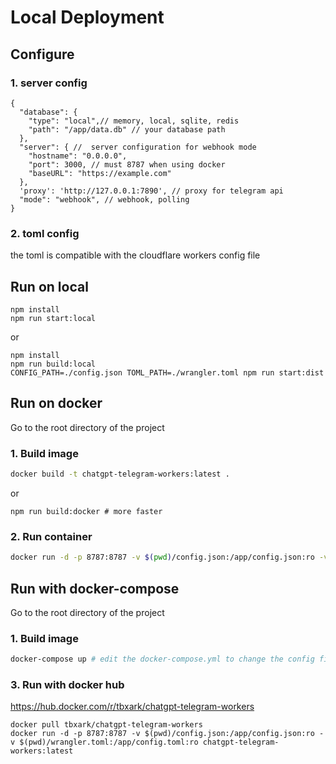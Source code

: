 # Local Deployment

## Configure

### 1. server config

```json5
{
  "database": {
    "type": "local",// memory, local, sqlite, redis
    "path": "/app/data.db" // your database path
  },
  "server": { //  server configuration for webhook mode
    "hostname": "0.0.0.0",
    "port": 3000, // must 8787 when using docker
    "baseURL": "https://example.com"
  },
  'proxy': 'http://127.0.0.1:7890', // proxy for telegram api
  "mode": "webhook", // webhook, polling
}
```

### 2. toml config
the toml is compatible with the cloudflare workers config file


## Run on local

```shell
npm install
npm run start:local
```
or

```shell
npm install
npm run build:local
CONFIG_PATH=./config.json TOML_PATH=./wrangler.toml npm run start:dist
```


## Run on docker

Go to the root directory of the project

### 1. Build image

```bash
docker build -t chatgpt-telegram-workers:latest .
```

or

```shell
npm run build:docker # more faster
```

### 2. Run container

```bash
docker run -d -p 8787:8787 -v $(pwd)/config.json:/app/config.json:ro -v $(pwd)/wrangler.toml:/app/config.toml:ro chatgpt-telegram-workers:latest
```


## Run with docker-compose

Go to the root directory of the project

### 1. Build image

```bash
docker-compose up # edit the docker-compose.yml to change the config file path
```

### 3. Run with docker hub

https://hub.docker.com/r/tbxark/chatgpt-telegram-workers

```shell
docker pull tbxark/chatgpt-telegram-workers
docker run -d -p 8787:8787 -v $(pwd)/config.json:/app/config.json:ro -v $(pwd)/wrangler.toml:/app/config.toml:ro chatgpt-telegram-workers:latest
```
